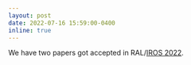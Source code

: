 ```yaml
---
layout: post
date: 2022-07-16 15:59:00-0400
inline: true
---
```


We have two papers got accepted in RAL/[IROS 2022](https://iros2022.org/).